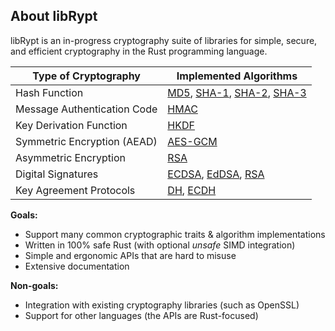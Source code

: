 ## About libRypt
libRypt is an in-progress cryptography suite of libraries for simple, secure, and efficient cryptography in the Rust programming language.

| **Type of Cryptography**                      | **Implemented Algorithms** |
|-----------------------------------------------|----------------------------|
| Hash Function                                 | [MD5](https://www.github.com/librypt/librypt-hash-md5), [SHA-1](https://www.github.com/librypt/librypt-hash-sha1), [SHA-2](https://www.github.com/librypt/librypt-hash-sha2), [SHA-3](https://www.github.com/librypt/librypt-hash-sha3) |
| Message Authentication Code | [HMAC](https://www.github.com/librypt/librypt-mac-hmac)                      |
| Key Derivation Function                       | [HKDF](https://www.github.com/librypt/librypt-kdf-hkdf)    |
| Symmetric Encryption (AEAD)                   | [AES-GCM](https://www.github.com/librypt/librypt-aead-aes) |
| Asymmetric Encryption                         | [RSA](https://www.github.com/librypt/librypt-aea-rsa)      |
| Digital Signatures                            | [ECDSA](https://www.github.com/librypt/librypt-signature-ecdsa), [EdDSA](https://www.github.com/librypt/librypt-signature-eddsa), [RSA](https://www.github.com/librypt/librypt-signature-rsa) |
| Key Agreement Protocols                       | [DH](https://www.github.com/librypt/librypt-kap-dh), [ECDH](https://www.github.com/librypt/librypt-kap-ecdh) |

**Goals:**
* Support many common cryptographic traits & algorithm implementations
* Written in 100% safe Rust (with optional *unsafe* SIMD integration)
* Simple and ergonomic APIs that are hard to misuse
* Extensive documentation

**Non-goals:**
* Integration with existing cryptography libraries (such as OpenSSL)
* Support for other languages (the APIs are Rust-focused)

